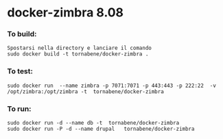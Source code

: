 docker-zimbra 8.08
=============

### To build:

	Spostarsi nella directory e lanciare il comando
    sudo docker build -t tornabene/docker-zimbra .
### To test:
    sudo docker run  --name zimbra -p 7071:7071 -p 443:443 -p 222:22  -v /opt/zimbra:/opt/zimbra -t  tornabene/docker-zimbra

### To run:
    sudo docker run -d --name db -t  tornabene/docker-zimbra
    sudo docker run -P -d --name drupal   tornabene/docker-zimbra

 
 

